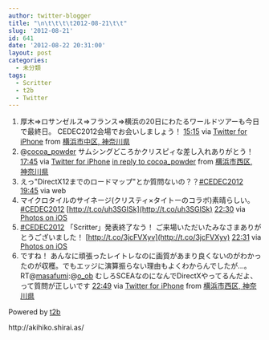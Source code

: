 ```yaml
---
author: twitter-blogger
title: "\n\t\t\t\t2012-08-21\t\t"
slug: '2012-08-21'
id: 641
date: '2012-08-22 20:31:00'
layout: post
categories:
  - 未分類
tags:
  - Scritter
  - t2b
  - Twitter
---
```


<div xmlns:georss="http://www.georss.org/georss">

1.  <span><span>厚木⇒ロサンゼルス⇒フランス⇒横浜の20日にわたるワールドツアーも今日で最終日。 CEDEC2012会場でお会いしましょう！</span> <span>[<span>15:15</span>](http://twitter.com/o_ob/status/238096921280012289) <span>via [Twitter for iPhone](http://twitter.com/download/iphone)</span> from [横浜市中区, 神奈川県<span></span>](http://maps.google.com/maps?q=35.45361248,139.63038221)</span></span>
2.  <span><span>@[cocoa_powder](http://twitter.com/cocoa_powder "cocoa_powder") サムシングどころかクリスピィな差し入れありがとう！</span> <span>[<span>17:45</span>](http://twitter.com/o_ob/status/238134703083884544) <span>via [Twitter for iPhone](http://twitter.com/download/iphone)</span> [in reply to cocoa_powder](http://twitter.com/cocoa_powder/status/238123880693252097) from [横浜市西区, 神奈川県<span></span>](http://maps.google.com/maps?q=35.45851773,139.63418585)</span></span>
3.  <span><span>えっ"DirectX12までのロードマップ"とか質問ないの？？[#CEDEC2012](http://twitter.com/search?q=%23CEDEC2012 "#CEDEC2012")</span> <span>[<span>19:45</span>](http://twitter.com/o_ob/status/238165038370791424) <span>via web</span></span></span>
4.  <span><span>マイクロタイルのサイネージ(クリスティ×タイトーのコラボ)素晴らしい。[#CEDEC2012](http://twitter.com/search?q=%23CEDEC2012 "#CEDEC2012") [http://t.co/uh3SGISk](http://t.co/uh3SGISk)</span> <span>[<span>22:30</span>](http://twitter.com/o_ob/status/238206558465581056) <span>via [Photos on iOS](http://www.apple.com)</span></span></span>
5.  <span><span>[#CEDEC2012](http://twitter.com/search?q=%23CEDEC2012 "#CEDEC2012") 「Scritter」発表終了なう！ ご来場いただいたみなさまありがとうございました！ [http://t.co/3jcFVXyv](http://t.co/3jcFVXyv)</span> <span>[<span>22:31</span>](http://twitter.com/o_ob/status/238206629257023488) <span>via [Photos on iOS](http://www.apple.com)</span></span></span>
6.  <span><span>ですね！ あんなに頑張ったレイトレなのに画質があまり良くないのがわかったのが収穫。でもエッジに演算振らない理由もよくわからんでしたが...。 RT@[masafumi](http://twitter.com/masafumi "masafumi"):@[o_ob](http://twitter.com/o_ob "o_ob") むしろSCEAなのになんでDirectXやってるんだよ、って質問が正しいです</span> <span>[<span>22:49</span>](http://twitter.com/o_ob/status/238211384536596482) <span>via [Twitter for iPhone](http://twitter.com/download/iphone)</span> from [横浜市西区, 神奈川県<span></span>](http://maps.google.com/maps?q=35.45856216,139.63418584)</span></span>

</div>

Powered by [t2b](http://t2b.utilz.jp/)

<div>http://akihiko.shirai.as/</div>